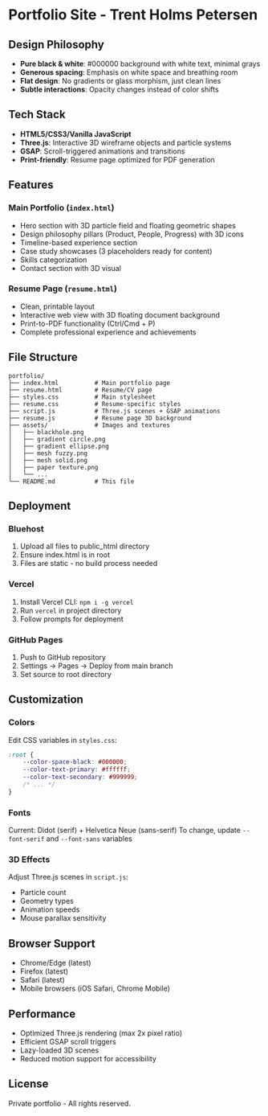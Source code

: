 # Portfolio Site - Trent Holms Petersen

## Design Philosophy

- **Pure black & white**: #000000 background with white text, minimal grays
- **Generous spacing**: Emphasis on white space and breathing room
- **Flat design**: No gradients or glass morphism, just clean lines
- **Subtle interactions**: Opacity changes instead of color shifts

## Tech Stack

- **HTML5/CSS3/Vanilla JavaScript**
- **Three.js**: Interactive 3D wireframe objects and particle systems
- **GSAP**: Scroll-triggered animations and transitions
- **Print-friendly**: Resume page optimized for PDF generation

## Features

### Main Portfolio (`index.html`)
- Hero section with 3D particle field and floating geometric shapes
- Design philosophy pillars (Product, People, Progress) with 3D icons
- Timeline-based experience section
- Case study showcases (3 placeholders ready for content)
- Skills categorization
- Contact section with 3D visual

### Resume Page (`resume.html`)
- Clean, printable layout
- Interactive web view with 3D floating document background
- Print-to-PDF functionality (Ctrl/Cmd + P)
- Complete professional experience and achievements

## File Structure

```
portfolio/
├── index.html          # Main portfolio page
├── resume.html         # Resume/CV page
├── styles.css          # Main stylesheet
├── resume.css          # Resume-specific styles
├── script.js           # Three.js scenes + GSAP animations
├── resume.js           # Resume page 3D background
├── assets/             # Images and textures
│   ├── blackhole.png
│   ├── gradient circle.png
│   ├── gradient ellipse.png
│   ├── mesh fuzzy.png
│   ├── mesh solid.png
│   ├── paper texture.png
│   └── ...
└── README.md           # This file
```

## Deployment

### Bluehost
1. Upload all files to public_html directory
2. Ensure index.html is in root
3. Files are static - no build process needed

### Vercel
1. Install Vercel CLI: `npm i -g vercel`
2. Run `vercel` in project directory
3. Follow prompts for deployment

### GitHub Pages
1. Push to GitHub repository
2. Settings → Pages → Deploy from main branch
3. Set source to root directory

## Customization

### Colors
Edit CSS variables in `styles.css`:
```css
:root {
    --color-space-black: #000000;
    --color-text-primary: #ffffff;
    --color-text-secondary: #999999;
    /* ... */
}
```

### Fonts
Current: Didot (serif) + Helvetica Neue (sans-serif)
To change, update `--font-serif` and `--font-sans` variables

### 3D Effects
Adjust Three.js scenes in `script.js`:
- Particle count
- Geometry types
- Animation speeds
- Mouse parallax sensitivity

## Browser Support

- Chrome/Edge (latest)
- Firefox (latest)
- Safari (latest)
- Mobile browsers (iOS Safari, Chrome Mobile)

## Performance

- Optimized Three.js rendering (max 2x pixel ratio)
- Efficient GSAP scroll triggers
- Lazy-loaded 3D scenes
- Reduced motion support for accessibility

## License

Private portfolio - All rights reserved.

